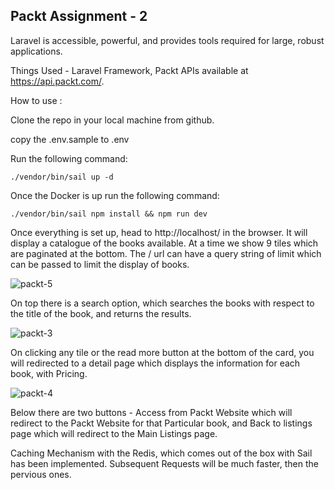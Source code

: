 ## Packt Assignment - 2

Laravel is accessible, powerful, and provides tools required for large, robust applications.

Things Used - Laravel Framework, Packt APIs available at https://api.packt.com/.

How to use : 

Clone the repo in your local machine from github.

copy the .env.sample to .env

Run the following command: 

```./vendor/bin/sail up -d```

Once the Docker is up run the following command:

```./vendor/bin/sail npm install && npm run dev```

Once everything is set up, head to http://localhost/ in the browser. It will display a catalogue of the books available. At a time we show 9 tiles which are paginated at the bottom. The / url can have a query string of limit which can be passed to limit the display of books.

![packt-5](https://user-images.githubusercontent.com/5665522/144005874-5efb0148-d25c-4268-926d-236170280c0d.png)

On top there is a search option, which searches the books with respect to the title of the book, and returns the results.

![packt-3](https://user-images.githubusercontent.com/5665522/143896072-6e0e59dd-e26a-4ea4-b54c-dc7af4857463.png)

On clicking any tile or the read more button at the bottom of the card, you will redirected to a detail page which displays the information for each book, with Pricing.

![packt-4](https://user-images.githubusercontent.com/5665522/143896331-4835a518-0ad3-4b46-bed7-38624e3bdb7b.png)

Below there are two buttons - Access from Packt Website which will redirect to the Packt Website for that Particular book, and Back to listings page which will redirect to the Main Listings page.

Caching Mechanism with the Redis, which comes out of the box with Sail has been implemented. Subsequent Requests will be much faster, then the pervious ones.
